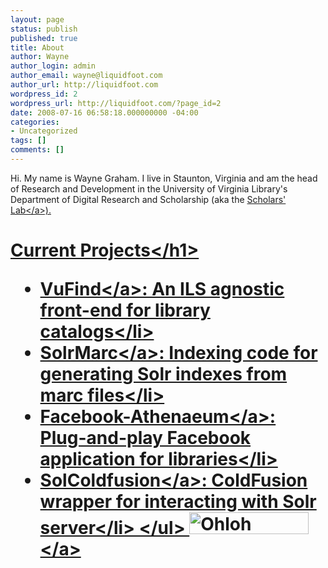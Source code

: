 ```yaml
---
layout: page
status: publish
published: true
title: About
author: Wayne
author_login: admin
author_email: wayne@liquidfoot.com
author_url: http://liquidfoot.com
wordpress_id: 2
wordpress_url: http://liquidfoot.com/?page_id=2
date: 2008-07-16 06:58:18.000000000 -04:00
categories:
- Uncategorized
tags: []
comments: []
---
```

Hi. My name is Wayne Graham. I live in Staunton, Virginia and am the head of Research and Development in the University of Virginia Library's Department of Digital Research and Scholarship (aka the <a href="http:&#47;&#47;www2.lib.virginia.edu&#47;scholarslab&#47;">Scholars' Lab<&#47;a>).
<h1>Current Projects<&#47;h1>
<ul>
	<li><a href="http:&#47;&#47;www.vufind.org">VuFind<&#47;a>: An ILS agnostic front-end for library catalogs<&#47;li>
	<li><a href="http:&#47;&#47;code.google.com&#47;p&#47;solrmarc">SolrMarc<&#47;a>: Indexing code for generating Solr indexes from marc files<&#47;li>
	<li><a href="http:&#47;&#47;code.google.com&#47;p&#47;facebook-athenaeum">Facebook-Athenaeum<&#47;a>: Plug-and-play Facebook application for libraries<&#47;li>
	<li><a href="http:&#47;&#47;solcoldfusion.riaforge.org&#47;">SolColdfusion<&#47;a>: ColdFusion wrapper for interacting with Solr server<&#47;li>
<&#47;ul>
<a href="http:&#47;&#47;www.ohloh.net&#47;accounts&#47;13508?ref=Detailed">
<img src="http:&#47;&#47;www.ohloh.net&#47;accounts&#47;13508&#47;widgets&#47;account_detailed.gif" alt="Ohloh profile for wsgrah" width="191" height="35" &#47;>
<&#47;a>
